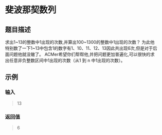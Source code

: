 # 斐波那契数列
## 题目描述
求出1\~13的整数中1出现的次数,并算出100\~1300的整数中1出现的次数？
为此他特别数了一下1\~13中包含1的数字有1、10、11、12、13因此共出现6次,但是对于后面问题他就没辙了。
ACMer希望你们帮帮他,并把问题更加普遍化,可以很快的求出任意非负整数区间中1出现的次数（从1 到 n 中1出现的次数）。
## 示例
### 输入
> 13
### 返回值
> 6